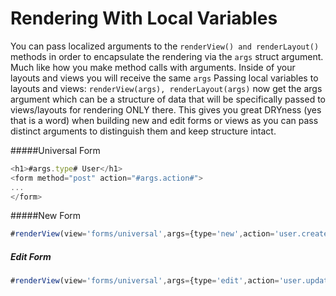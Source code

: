 # Rendering With Local Variables

You can pass localized arguments to the `renderView() and renderLayout()` methods in order to encapsulate the rendering via the `args` struct argument.  Much like how you make method calls with arguments.  Inside of your layouts and views you will receive the same `args`
Passing local variables to layouts and views: `renderView(args), renderLayout(args)` now get the args argument which can be a structure of data that will be specifically passed to views/layouts for rendering ONLY there. This gives you great DRYness (yes that is a word) when building new and edit forms or views as you can pass distinct arguments to distinguish them and keep structure intact.

#####Universal Form

```js
<h1>#args.type# User</h1>
<form method="post" action="#args.action#">
...
</form>
```

#####New Form
```js
#renderView(view='forms/universal',args={type='new',action='user.create'})#
```

##### Edit Form
```js
#renderView(view='forms/universal',args={type='edit',action='user.update'})#
```


